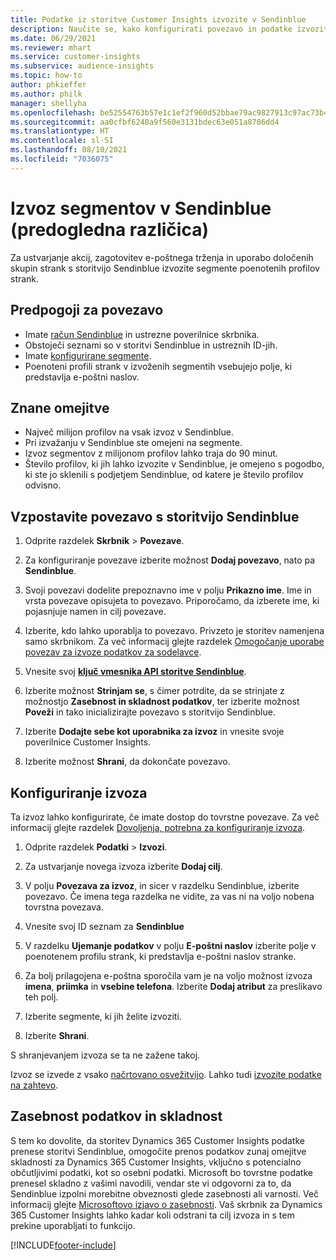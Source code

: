 ```yaml
---
title: Podatke iz storitve Customer Insights izvozite v Sendinblue
description: Naučite se, kako konfigurirati povezavo in podatke izvoziti v Sendinblue.
ms.date: 06/29/2021
ms.reviewer: mhart
ms.service: customer-insights
ms.subservice: audience-insights
ms.topic: how-to
author: phkieffer
ms.author: philk
manager: shellyha
ms.openlocfilehash: be52554763b57e1c1ef2f960d52bbae79ac9827913c97ac73b429f66bbf4db37
ms.sourcegitcommit: aa0cfbf6240a9f560e3131bdec63e051a8786dd4
ms.translationtype: HT
ms.contentlocale: sl-SI
ms.lasthandoff: 08/10/2021
ms.locfileid: "7036075"
---
```

# <a name="export-segments-to-sendinblue-preview"></a>Izvoz segmentov v Sendinblue (predogledna različica)

Za ustvarjanje akcij, zagotovitev e-poštnega trženja in uporabo določenih skupin strank s storitvijo Sendinblue izvozite segmente poenotenih profilov strank.

## <a name="prerequisites-for-connection"></a>Predpogoji za povezavo

-   Imate [račun Sendinblue](https://www.sendinblue.com/) in ustrezne poverilnice skrbnika.
-   Obstoječi seznami so v storitvi Sendinblue in ustreznih ID-jih.
-   Imate [konfigurirane segmente](segments.md).
-   Poenoteni profili strank v izvoženih segmentih vsebujejo polje, ki predstavlja e-poštni naslov.

## <a name="known-limitations"></a>Znane omejitve

- Največ milijon profilov na vsak izvoz v Sendinblue.
- Pri izvažanju v Sendinblue ste omejeni na segmente.
- Izvoz segmentov z milijonom profilov lahko traja do 90 minut. 
- Število profilov, ki jih lahko izvozite v Sendinblue, je omejeno s pogodbo, ki ste jo sklenili s podjetjem Sendinblue, od katere je število profilov odvisno.

## <a name="set-up-connection-to-sendinblue"></a>Vzpostavite povezavo s storitvijo Sendinblue

1. Odprite razdelek **Skrbnik** > **Povezave**.

1. Za konfiguriranje povezave izberite možnost **Dodaj povezavo**, nato pa **Sendinblue**.

1. Svoji povezavi dodelite prepoznavno ime v polju **Prikazno ime**. Ime in vrsta povezave opisujeta to povezavo. Priporočamo, da izberete ime, ki pojasnjuje namen in cilj povezave.

1. Izberite, kdo lahko uporablja to povezavo. Privzeto je storitev namenjena samo skrbnikom. Za več informacij glejte razdelek [Omogočanje uporabe povezav za izvoze podatkov za sodelavce](connections.md#allow-contributors-to-use-a-connection-for-exports).

1. Vnesite svoj **[ključ vmesnika API storitve Sendinblue](https://developers.sendinblue.com/docs/getting-started#:~:text=Get%20your%20API%20key&text=You%20can%20create%20one%20from,your%20settings%20This%20API%20key)**.

1. Izberite možnost **Strinjam se**, s čimer potrdite, da se strinjate z možnostjo **Zasebnost in skladnost podatkov**, ter izberite možnost **Poveži** in tako inicializirajte povezavo s storitvijo Sendinblue.

1. Izberite **Dodajte sebe kot uporabnika za izvoz** in vnesite svoje poverilnice Customer Insights.

1. Izberite možnost **Shrani**, da dokončate povezavo.

## <a name="configure-an-export"></a>Konfiguriranje izvoza

Ta izvoz lahko konfigurirate, če imate dostop do tovrstne povezave. Za več informacij glejte razdelek [Dovoljenja, potrebna za konfiguriranje izvoza](export-destinations.md#set-up-a-new-export).

1. Odprite razdelek **Podatki** > **Izvozi**.

1. Za ustvarjanje novega izvoza izberite **Dodaj cilj**.

1. V polju **Povezava za izvoz**, in sicer v razdelku Sendinblue, izberite povezavo. Če imena tega razdelka ne vidite, za vas ni na voljo nobena tovrstna povezava.

1. Vnesite svoj ID seznam za **Sendinblue** 

1. V razdelku **Ujemanje podatkov** v polju **E-poštni naslov** izberite polje v poenotenem profilu strank, ki predstavlja e-poštni naslov stranke. 

1. Za bolj prilagojena e-poštna sporočila vam je na voljo možnost izvoza **imena**, **priimka** in **vsebine telefona**. Izberite **Dodaj atribut** za preslikavo teh polj.

1. Izberite segmente, ki jih želite izvoziti. 

1. Izberite **Shrani**.

S shranjevanjem izvoza se ta ne zažene takoj.

Izvoz se izvede z vsako [načrtovano osvežitvijo](system.md#schedule-tab). Lahko tudi [izvozite podatke na zahtevo](export-destinations.md#run-exports-on-demand). 


## <a name="data-privacy-and-compliance"></a>Zasebnost podatkov in skladnost

S tem ko dovolite, da storitev Dynamics 365 Customer Insights podatke prenese storitvi Sendinblue, omogočite prenos podatkov zunaj omejitve skladnosti za Dynamics 365 Customer Insights, vključno s potencialno občutljivimi podatki, kot so osebni podatki. Microsoft bo tovrstne podatke prenesel skladno z vašimi navodili, vendar ste vi odgovorni za to, da Sendinblue izpolni morebitne obveznosti glede zasebnosti ali varnosti. Več informacij glejte [Microsoftovo izjavo o zasebnosti](https://go.microsoft.com/fwlink/?linkid=396732).
Vaš skrbnik za Dynamics 365 Customer Insights lahko kadar koli odstrani ta cilj izvoza in s tem prekine uporabljati to funkcijo.


[!INCLUDE[footer-include](../includes/footer-banner.md)]
